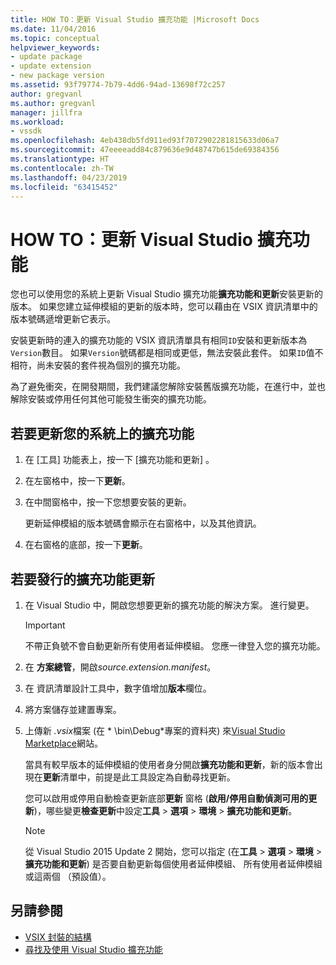 ```yaml
---
title: HOW TO：更新 Visual Studio 擴充功能 |Microsoft Docs
ms.date: 11/04/2016
ms.topic: conceptual
helpviewer_keywords:
- update package
- update extension
- new package version
ms.assetid: 93f79774-7b79-4dd6-94ad-13698f72c257
author: gregvanl
ms.author: gregvanl
manager: jillfra
ms.workload:
- vssdk
ms.openlocfilehash: 4eb438db5fd911ed93f7072902281815633d06a7
ms.sourcegitcommit: 47eeeeadd84c879636e9d48747b615de69384356
ms.translationtype: HT
ms.contentlocale: zh-TW
ms.lasthandoff: 04/23/2019
ms.locfileid: "63415452"
---
```

# <a name="how-to-update-a-visual-studio-extension"></a>HOW TO：更新 Visual Studio 擴充功能
您也可以使用您的系統上更新 Visual Studio 擴充功能**擴充功能和更新**安裝更新的版本。 如果您建立延伸模組的更新的版本時，您可以藉由在 VSIX 資訊清單中的版本號碼遞增更新它表示。

 安裝更新時的連入的擴充功能的 VSIX 資訊清單具有相同`ID`安裝和更新版本為`Version`數目。 如果`Version`號碼都是相同或更低，無法安裝此套件。 如果`ID`值不相符，尚未安裝的套件視為個別的擴充功能。

 為了避免衝突，在開發期間，我們建議您解除安裝舊版擴充功能，在進行中，並也解除安裝或停用任何其他可能發生衝突的擴充功能。

## <a name="to-update-an-extension-on-your-system"></a>若要更新您的系統上的擴充功能

1. 在 [工具]  功能表上，按一下 [擴充功能和更新] 。

2. 在左窗格中，按一下**更新**。

3. 在中間窗格中，按一下您想要安裝的更新。

     更新延伸模組的版本號碼會顯示在右窗格中，以及其他資訊。

4. 在右窗格的底部，按一下**更新**。

## <a name="to-publish-an-update-of-an-extension"></a>若要發行的擴充功能更新

1. 在 Visual Studio 中，開啟您想要更新的擴充功能的解決方案。 進行變更。

    > [!IMPORTANT]
    > 不帶正負號不會自動更新所有使用者延伸模組。 您應一律登入您的擴充功能。

2. 在 **方案總管**，開啟*source.extension.manifest*。

3. 在 資訊清單設計工具中，數字值增加**版本**欄位。

4. 將方案儲存並建置專案。

5. 上傳新 *.vsix*檔案 (在 * \bin\Debug\*專案的資料夾) 來[Visual Studio Marketplace](https://marketplace.visualstudio.com/vs)網站。

     當具有較早版本的延伸模組的使用者身分開啟**擴充功能和更新**，新的版本會出現在**更新**清單中，前提是此工具設定為自動尋找更新。

     您可以啟用或停用自動檢查更新底部**更新** 窗格 (**啟用/停用自動偵測可用的更新**)，哪些變更**檢查更新**中設定**工具** > **選項** > **環境** >  **擴充功能和更新**。

    > [!NOTE]
    > 從 Visual Studio 2015 Update 2 開始，您可以指定 (在**工具** > **選項** > **環境** >  **擴充功能和更新**) 是否要自動更新每個使用者延伸模組、 所有使用者延伸模組或這兩個 （預設值）。

## <a name="see-also"></a>另請參閱
- [VSIX 封裝的結構](../extensibility/anatomy-of-a-vsix-package.md)
- [尋找及使用 Visual Studio 擴充功能](../ide/finding-and-using-visual-studio-extensions.md)